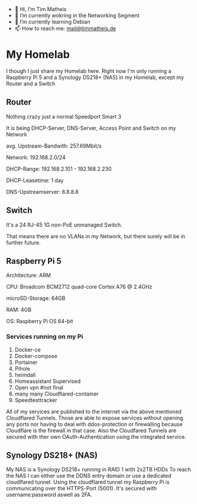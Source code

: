 - 👋 Hi, I’m Tim Matheis
- 👀 I’m currently wokring in the Networking Segment
- 🌱 I’m currently learning Debian
- 📫 How to reach me: mail@timmatheis.de


# My Homelab
I though I just share my Homelab here.  Right now I'm only running a Raspberry Pi 5 and a Synology DS218+ (NAS) in my Homelab, except my Router and a Switch

## Router
Nothing crazy just a normal Speedport Smart 3

It is being DHCP-Server, DNS-Server, Access Point and Switch on my Network

avg. Upstream-Bandwith: 257.69Mbit/s

Network: 192.168.2.0/24

DHCP-Range: 192.168.2.101 - 192.168.2.230

DHCP-Leasetime: 1 day

DNS-Upstreamserver: 8.8.8.8


## Switch
It's a 24 RJ-45 1G non-PoE unmanaged Switch.

That means there are no VLANs in my Network, but there surely will be in further future.

## Raspberry Pi 5
Architecture: ARM

CPU: Broadcom BCM2712 quad-core Cortex A76 @ 2.4GHz

microSD-Storage: 64GB

RAM: 4GB

OS: Raspberry Pi OS 64-bit


### Services running on my Pi
1. Docker-ce
2. Docker-compose
3. Portainer
4. Pihole
5. heimdall
6. Homeassistant Supervised
7. Open vpn #not final
8. many many Cloudflared-container
9. Speedtesttracker

All of my services are published to the internet via the above mentioned Cloudflared Tunnels.
Those are able to expose services without opening any ports nor having to deal with ddos-protection or firewalling because Cloudflare is the firewall in that case.
Also the Cloudfared Tunnels are secured with ther own OAuth-Authentication using the integrated service.

## Synology DS218+ (NAS)
My NAS is a Synology DS218+ running in RAID 1 with 2x2TB HDDs
To reach the NAS I can either use the DDNS entry domain or use a dedicated cloudlfared tunnel.
Using the cloudflared tunnel my Raspberry Pi is communicating over the HTTPS-Port (5001).
It's secured with username:password aswell as 2FA.



<!---
HuckleberryLovesYou/HuckleberryLovesYou is a ✨ special ✨ repository because its `README.md` (this file) appears on your GitHub profile.
You can click the Preview link to take a look at your changes.
--->
